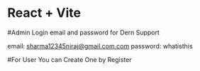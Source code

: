 # React + Vite


#Admin Login email and password for Dern Support

email: sharma12345niraj@gmail.com.com
password: whatisthis


#For User You can Create One by Register
